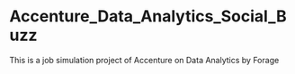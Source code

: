 # Accenture_Data_Analytics_Social_Buzz
This is a job simulation project of Accenture on Data Analytics by Forage
